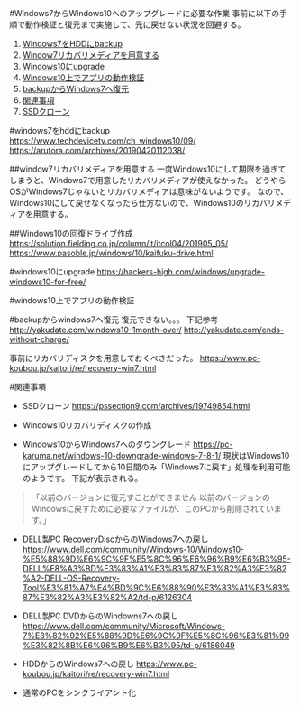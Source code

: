 <!--
title:   Windows7サポート終了に伴いOSバックアップとWindows10へのアップグレードを試みた件
tags:    Windows10,windows7
id:      f4d52d01cdcfe21c4cde
private: false
-->
#Windows7からWindows10へのアップグレードに必要な作業
事前に以下の手順で動作検証と復元まで実施して、元に戻せない状況を回避する。

1. [Windows7をHDDにbackup](#windows7をhddにbackup)
2. [Window7リカバリメディアを用意する](#window7リカバリメディアを用意する)
3. [Windows10にupgrade](#windows10にupgrade)
4. [Windows10上でアプリの動作検証](#windows10上でアプリの動作検証)
5. [backupからWindows7へ復元](#backupからwindows7へ復元)
6. [関連事項](#関連事項)
 1. [SSDクローン](#関連事項)

#windows7をhddにbackup
https://www.techdevicetv.com/ch_windows10/09/
https://arutora.com/archives/20190420112038/

##window7リカバリメディアを用意する
一度Windows10にして期限を過ぎてしまうと、Windows7で用意したリカバリメディアが使えなかった。
どうやらOSがWindows7じゃないとリカバリメディアは意味がないようです。
なので、Windows10にして戻せなくなったら仕方ないので、Windows10のリカバリメディアを用意する。

##Windows10の回復ドライブ作成
https://solution.fielding.co.jp/column/it/itcol04/201905_05/
https://www.pasoble.jp/windows/10/kaifuku-drive.html

#windows10にupgrade
https://hackers-high.com/windows/upgrade-windows10-for-free/

#windows10上でアプリの動作検証

#backupからwindows7へ復元
復元できない。。。
下記参考
http://yakudate.com/windows10-1month-over/
http://yakudate.com/ends-without-charge/

事前にリカバリディスクを用意しておくべきだった。
https://www.pc-koubou.jp/kaitori/re/recovery-win7.html

#関連事項
- SSDクローン
https://pssection9.com/archives/19749854.html

- Windows10リカバリディスクの作成

- Windows10からWindows7へのダウングレード
https://pc-karuma.net/windows-10-downgrade-windows-7-8-1/
現状はWindows10にアップグレードしてから10日間のみ「Windows7に戻す」処理を利用可能のようです。
下記が表示される。
>「以前のバージョンに復元すことができません
以前のバージョンのWindowsに戻すために必要なファイルが、このPCから削除されています。」

- DELL製PC RecoveryDiscからのWindows7への戻し
https://www.dell.com/community/Windows-10/Windows10-%E5%88%9D%E6%9C%9F%E5%8C%96%E6%96%B9%E6%B3%95-DELL%E8%A3%BD%E3%83%A1%E3%83%87%E3%82%A3%E3%82%A2-DELL-OS-Recovery-Tool%E3%81%A7%E4%BD%9C%E6%88%90%E3%83%A1%E3%83%87%E3%82%A3%E3%82%A2/td-p/6126304

- DELL製PC DVDからのWindowns7への戻し
https://www.dell.com/community/Microsoft/Windows-7%E3%82%92%E5%88%9D%E6%9C%9F%E5%8C%96%E3%81%99%E3%82%8B%E6%96%B9%E6%B3%95/td-p/6186049

- HDDからのWindows7への戻し
https://www.pc-koubou.jp/kaitori/re/recovery-win7.html

- 通常のPCをシンクライアント化
